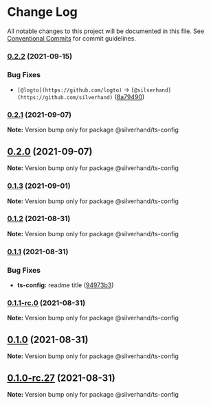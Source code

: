 # Change Log

All notable changes to this project will be documented in this file.
See [Conventional Commits](https://conventionalcommits.org) for commit guidelines.

### [0.2.2](https://github.com/silverhand-io/configs/compare/v0.2.1...v0.2.2) (2021-09-15)


### Bug Fixes

* `[@logto](https://github.com/logto)` -> `[@silverhand](https://github.com/silverhand)` ([8a79490](https://github.com/silverhand-io/configs/commit/8a79490f46a16fa84f235a62adfe77268f51cf53))



### [0.2.1](https://github.com/silverhand-io/configs/compare/v0.2.0...v0.2.1) (2021-09-07)

**Note:** Version bump only for package @silverhand/ts-config





## [0.2.0](https://github.com/silverhand-io/configs/compare/v0.1.3...v0.2.0) (2021-09-07)

**Note:** Version bump only for package @silverhand/ts-config





### [0.1.3](https://github.com/silverhand-io/configs/compare/v0.1.2...v0.1.3) (2021-09-01)

**Note:** Version bump only for package @silverhand/ts-config





### [0.1.2](https://github.com/silverhand-io/configs/compare/v0.1.1...v0.1.2) (2021-08-31)

**Note:** Version bump only for package @silverhand/ts-config





### [0.1.1](https://github.com/silverhand-io/configs/compare/v0.1.1-rc.0...v0.1.1) (2021-08-31)


### Bug Fixes

* **ts-config:** readme title ([94973b3](https://github.com/silverhand-io/configs/commit/94973b3bcc961990cf62b1acfc9acba1a0061aa9))



### [0.1.1-rc.0](https://github.com/silverhand-io/configs/compare/v0.1.0...v0.1.1-rc.0) (2021-08-31)

**Note:** Version bump only for package @silverhand/ts-config





## [0.1.0](https://github.com/silverhand-io/configs/compare/v0.1.0-rc.27...v0.1.0) (2021-08-31)

**Note:** Version bump only for package @silverhand/ts-config





## [0.1.0-rc.27](https://github.com/silverhand-io/configs/compare/v0.1.0-rc.26...v0.1.0-rc.27) (2021-08-31)

**Note:** Version bump only for package @silverhand/ts-config
